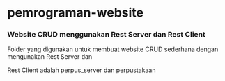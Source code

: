 # pemrograman-website

### Website CRUD menggunakan Rest Server dan Rest Client
Folder yang digunakan untuk membuat website CRUD sederhana dengan mengunakan Rest Server dan 



Rest Client adalah perpus_server dan perpustakaan
